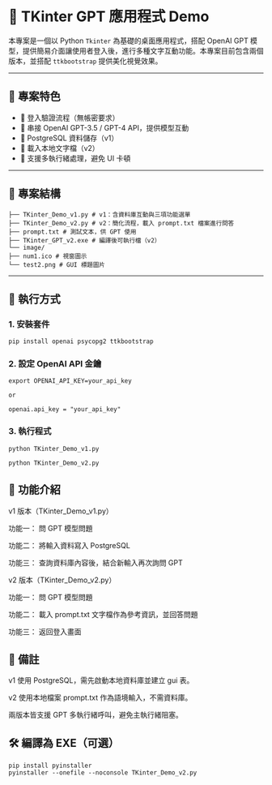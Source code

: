 # 🎨 TKinter GPT 應用程式 Demo

本專案是一個以 Python `Tkinter` 為基礎的桌面應用程式，搭配 OpenAI GPT 模型，提供簡易介面讓使用者登入後，進行多種文字互動功能。本專案目前包含兩個版本，並搭配 `ttkbootstrap` 提供美化視覺效果。

---

## 🧠 專案特色

- 🔐 登入驗證流程（無帳密要求）
- 🤖 串接 OpenAI GPT-3.5 / GPT-4 API，提供模型互動
- 💾 PostgreSQL 資料儲存（v1）
- 📄 載入本地文字檔（v2）
- 🧪 支援多執行緒處理，避免 UI 卡頓

---

## 📁 專案結構

```
├── TKinter_Demo_v1.py # v1：含資料庫互動與三項功能選單
├── TKinter_Demo_v2.py # v2：簡化流程，載入 prompt.txt 檔案進行問答
├── prompt.txt # 測試文本，供 GPT 使用
├── TKinter_GPT_v2.exe # 編譯後可執行檔（v2）
└── image/
├── num1.ico # 視窗圖示
└── test2.png # GUI 標題圖片
```


---

## 🚀 執行方式

### 1. 安裝套件

```bash
pip install openai psycopg2 ttkbootstrap
```

### 2. 設定 OpenAI API 金鑰
```
export OPENAI_API_KEY=your_api_key

or 

openai.api_key = "your_api_key"
```

### 3. 執行程式
```
python TKinter_Demo_v1.py

python TKinter_Demo_v2.py
```

## 🧪 功能介紹

v1 版本（TKinter_Demo_v1.py）

功能一： 問 GPT 模型問題

功能二： 將輸入資料寫入 PostgreSQL

功能三： 查詢資料庫內容後，結合新輸入再次詢問 GPT


v2 版本（TKinter_Demo_v2.py）

功能一： 問 GPT 模型問題

功能二： 載入 prompt.txt 文字檔作為參考資訊，並回答問題

功能三： 返回登入畫面

## 📌 備註
v1 使用 PostgreSQL，需先啟動本地資料庫並建立 gui 表。

v2 使用本地檔案 prompt.txt 作為語境輸入，不需資料庫。

兩版本皆支援 GPT 多執行緒呼叫，避免主執行緒阻塞。

## 🛠 編譯為 EXE（可選）

```
pip install pyinstaller
pyinstaller --onefile --noconsole TKinter_Demo_v2.py
```

